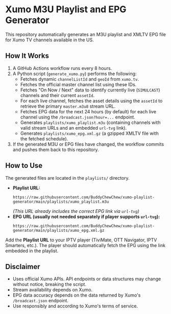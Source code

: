 # Xumo M3U Playlist and EPG Generator

This repository automatically generates an M3U playlist and XMLTV EPG file for Xumo TV channels available in the US.

## How It Works

1.  A GitHub Actions workflow runs every 8 hours.
2.  A Python script (`generate_xumo.py`) performs the following:
    *   Fetches dynamic `channelListId` and `geoId` from `xumo.tv`.
    *   Fetches the official master channel list using these IDs.
    *   Fetches "On Now / Next" data to identify currently live (`SIMULCAST`) channels and their current `assetId`.
    *   For each live channel, fetches the asset details using the `assetId` to retrieve the primary `master.m3u8` stream URL.
    *   Fetches EPG data for the next 24 hours (by default) for each live channel using the `/broadcast.json?hour=...` endpoint.
    *   Generates `playlists/xumo_playlist.m3u` (containing channels with valid stream URLs and an embedded `url-tvg` link).
    *   Generates `playlists/xumo_epg.xml.gz` (a gzipped XMLTV file with the fetched schedule).
3.  If the generated M3U or EPG files have changed, the workflow commits and pushes them back to this repository.

## How to Use

The generated files are located in the `playlists/` directory.

*   **Playlist URL:**
    ```
    https://raw.githubusercontent.com/BuddyChewChew/xumo-playlist-generator/main/playlists/xumo_playlist.m3u
    ```
    *(This URL already includes the correct EPG link via `url-tvg`)*
*   **EPG URL (usually not needed separately if player supports `url-tvg`):**
    ```
    https://raw.githubusercontent.com/BuddyChewChew/xumo-playlist-generator/main/playlists/xumo_epg.xml.gz
    ```

Add the **Playlist URL** to your IPTV player (TiviMate, OTT Navigator, IPTV Smarters, etc.). The player should automatically fetch the EPG using the link embedded in the playlist.

## Disclaimer

*   Uses official Xumo APIs. API endpoints or data structures may change without notice, breaking the script.
*   Stream availability depends on Xumo.
*   EPG data accuracy depends on the data returned by Xumo's `/broadcast.json` endpoint.
*   Use responsibly and according to Xumo's terms of service.
